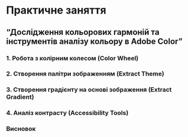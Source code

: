 # Практичне заняття 
## “Дослідження кольорових гармоній та інструментів аналізу кольору в Adobe Color”
### 1. Робота з колірним колесом (Color Wheel)
### 2. Створення палітри зображенням (Extract Theme)
### 3. Створення градієнту на основі зображення (Extract Gradient)
### 4. Аналіз контрасту (Accessibility Tools)

### Висновок
